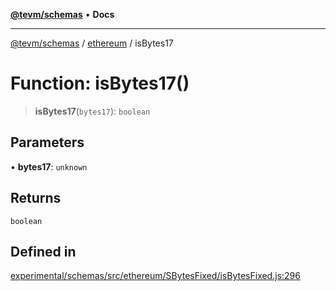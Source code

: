 [**@tevm/schemas**](../../README.md) • **Docs**

***

[@tevm/schemas](../../modules.md) / [ethereum](../README.md) / isBytes17

# Function: isBytes17()

> **isBytes17**(`bytes17`): `boolean`

## Parameters

• **bytes17**: `unknown`

## Returns

`boolean`

## Defined in

[experimental/schemas/src/ethereum/SBytesFixed/isBytesFixed.js:296](https://github.com/evmts/tevm-monorepo/blob/main/experimental/schemas/src/ethereum/SBytesFixed/isBytesFixed.js#L296)
